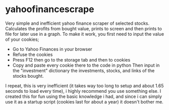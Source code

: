 # yahoofinancescrape
Very simple and inefficient yahoo finance scraper of selected stocks. Calculates the profits from bought value, prints to screen and then prints to file for later use in a graph.
To make it work, you first need to input the value of your cookies;
  - Go to Yahoo Finances in your browser
  - Refuse the cookies
  - Press F12 then go to the storage tab and then to cookies
  - Copy and paste every cookie there to the code in python
Then input in the "investment" dictionary the investments, stocks, and links of the stocks bought.

I repeat, this is very inefficient (it takes way too long to setup and about 1.65 seconds to load every time), i highly recommend you use something else.
I created this for fun using the basic knowledge i had, and since i can simply use it as a startup script (cookies last for about a year) it doesn't bother me.
